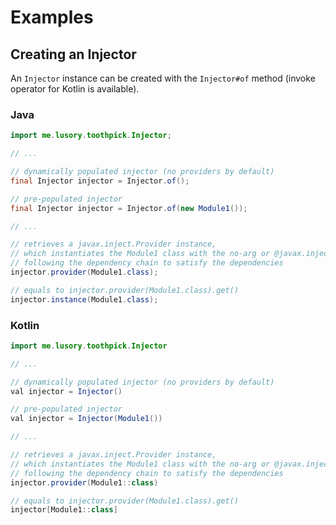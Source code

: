 # Examples

## Creating an Injector

An `Injector` instance can be created with the `Injector#of` method (invoke operator for Kotlin is available).

### Java

```java
import me.lusory.toothpick.Injector;

// ...

// dynamically populated injector (no providers by default)
final Injector injector = Injector.of();

// pre-populated injector
final Injector injector = Injector.of(new Module1());

// ...

// retrieves a javax.inject.Provider instance,
// which instantiates the Module1 class with the no-arg or @javax.inject.Inject-annotated constructor,
// following the dependency chain to satisfy the dependencies
injector.provider(Module1.class);

// equals to injector.provider(Module1.class).get()
injector.instance(Module1.class);
```

### Kotlin
```java
import me.lusory.toothpick.Injector

// ...

// dynamically populated injector (no providers by default)
val injector = Injector()

// pre-populated injector
val injector = Injector(Module1())

// ...

// retrieves a javax.inject.Provider instance,
// which instantiates the Module1 class with the no-arg or @javax.inject.Inject-annotated constructor,
// following the dependency chain to satisfy the dependencies
injector.provider(Module1::class)

// equals to injector.provider(Module1.class).get()
injector[Module1::class]
```